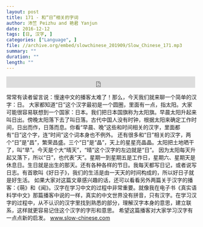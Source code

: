 ```yaml
---
layout: post
title: 171 - 和“日”相关的字词
author: 沛竺 Peizhu and 艳君 Yanjun
date: 2016-12-12
tags: [日, 汉字, ]
categories: ["Language", ]
file: //archive.org/embed/slowchinese_201909/Slow_Chinese_171.mp3
summary: ""
duration: ""
length: ""
---
```


<iframe src="https://archive.org/embed/slowchinese_201909/Slow_Chinese_171.mp3" width="500" height="30" frameborder="0" webkitallowfullscreen="true" mozallowfullscreen="true" allowfullscreen></iframe>

常常有读者留言说：慢速中文的播客太难了！那么，今天我们就来聊一个简单的汉字：日。
大家都知道“日”这个汉字最初是一个圆圈，里面有一点，指太阳。大家可能很容易联想到一个国家：日本。我们把日本国旗称为太阳旗。早晨太阳升起来叫日出。傍晚太阳落下去了叫日落。古代中国人没有时钟，根据太阳来确定工作时间，日出而作，日落而息。你看“早晨、晚”这些和时间相关的汉字，里面都有“日”这个字，连“时间”这个词本身也不例外。
还有很多和“日”相关的汉字，两个“日”是“昌”，繁荣昌盛。三个“日”是“晶”，天上的星星亮晶晶。太阳把土地晒干了，叫“旱”。今天是个大“晴天”，“晴”这个汉字的左边就是“日”。
因为太阳每天升起又落下，所以“日”，也代表“天”。星期一到星期五是工作日，星期六、星期天是休息日。生日就是出生的那天。还有各种各样的节日。我每天都写日记，或者说写日志。有首歌叫《好日子》，我们的生活是由一天天的时间构成的，所以好日子就是好生活。
如果大家对这篇文章感兴趣的话，还可以看看另外两篇关于汉字的播客：《萌》和《闻》。汉字在学习中文的过程中非常重要。就像我在电子书《真实语料学中文》那篇播客中说的一样，真实的中文世界没有拼音，只有汉字。在学习汉字的过程中，从不认识的汉字里找到熟悉的部分，理解汉字本身的意思，建立联系，这样就更容易记住这个汉字的字形和意思。
希望这篇播客对大家学习汉字有一点点新的启发。
www.slow-chinese.com
